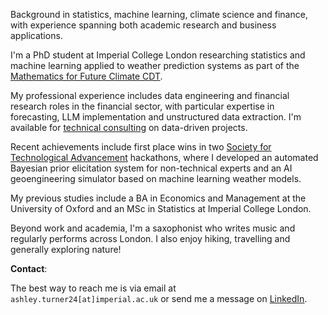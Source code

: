 
Background in statistics, machine learning, climate science and finance, with experience spanning both academic research and business applications.

I'm a PhD student at Imperial College London researching statistics and machine learning applied to weather prediction systems as part of the [Mathematics for Future Climate CDT](https://mfccdt.ac.uk/).

My professional experience includes data engineering and financial research roles in the financial sector, with particular expertise in forecasting, LLM implementation and unstructured data extraction. I'm available for [technical consulting](/technical_consulting/) on data-driven projects.

Recent achievements include first place wins in two [Society for Technological Advancement](https://ilikethefuture.com/) hackathons, where I developed an automated Bayesian prior elicitation system for non-technical experts and an AI geoengineering simulator based on machine learning weather models.

My previous studies include a BA in Economics and Management at the University of Oxford and an MSc in Statistics at Imperial College London.

Beyond work and academia, I'm a saxophonist who writes music and regularly performs across London. I also enjoy hiking, travelling and generally exploring nature!

**Contact**: 

The best way to reach me is via email at 
```ashley.turner24[at]imperial.ac.uk``` 
or send me a message on [LinkedIn](https://www.linkedin.com/in/ashleygturner).
